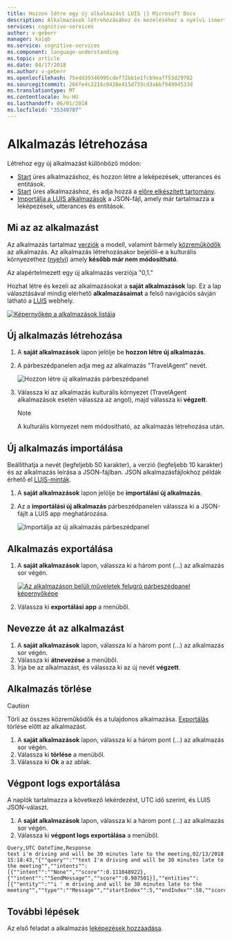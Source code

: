 ```yaml
---
title: Hozzon létre egy új alkalmazást LUIS |} Microsoft Docs
description: Alkalmazások létrehozásához és kezeléséhez a nyelvi ismertetése (LUIS) webhelyen.
services: cognitive-services
author: v-geberr
manager: kaiqb
ms.service: cognitive-services
ms.component: language-understanding
ms.topic: article
ms.date: 04/17/2018
ms.author: v-geberr
ms.openlocfilehash: 75edd39346995cdef72bb1e1fcb9eaff53d29702
ms.sourcegitcommit: 266fe4c2216c0420e415d733cd3abbf94994533d
ms.translationtype: MT
ms.contentlocale: hu-HU
ms.lasthandoff: 06/01/2018
ms.locfileid: "35349787"
---
```

# <a name="create-an-app"></a>Alkalmazás létrehozása
Létrehoz egy új alkalmazást különböző módon: 

* [Start](#create-new-app) üres alkalmazáshoz, és hozzon létre a leképezések, utterances és entitások.
* [Start](#create-new-app) üres alkalmazáshoz, és adja hozzá a [előre elkészített tartomány](luis-how-to-use-prebuilt-domains.md).
* [Importálja a LUIS alkalmazások](#import-new-app) a JSON-fájl, amely már tartalmazza a leképezések, utterances és entitások.

## <a name="what-is-an-app"></a>Mi az az alkalmazást
Az alkalmazás tartalmaz [verziók](luis-how-to-manage-versions.md) a modell, valamint bármely [közreműködők](luis-how-to-collaborate.md) az alkalmazás. Az alkalmazás létrehozásakor bejelöli-e a kulturális környezethez ([nyelvi](luis-supported-languages.md)) amely **később már nem módosítható**. 

Az alapértelmezett egy új alkalmazás verziója "0,1." 

Hozhat létre és kezeli az alkalmazásokat a **saját alkalmazások** lap. Ez a lap választásával mindig elérhető **alkalmazásaimat** a felső navigációs sávján látható a [LUIS](luis-reference-regions.md) webhely. 

[![](media/luis-create-new-app/apps-list.png "Képernyőkép a alkalmazások listája")](media/luis-create-new-app/apps-list.png#lightbox)

## <a name="create-new-app"></a>Új alkalmazás létrehozása

1. A **saját alkalmazások** lapon jelölje be **hozzon létre új alkalmazás**.
2. A párbeszédpanelen adja meg az alkalmazás "TravelAgent" nevét.

    ![Hozzon létre új alkalmazás párbeszédpanel](./media/luis-create-new-app/create-app.png)

3. Válassza ki az alkalmazás kulturális környezet (TravelAgent alkalmazások esetén válassza az angol), majd válassza ki **végzett**. 

    >[!NOTE]
    >A kulturális környezet nem módosítható, az alkalmazás létrehozása után. 

## <a name="import-new-app"></a>Új alkalmazás importálása
Beállíthatja a nevét (legfeljebb 50 karakter), a verzió (legfeljebb 10 karakter) és az alkalmazás leírása a JSON-fájlban. JSON alkalmazásfájlokhoz példák érhető el [LUIS-minták](https://github.com/Microsoft/LUIS-Samples/tree/master/documentation-samples/Examples-BookFlight).

1. A **saját alkalmazások** lapon jelölje be **importálási új alkalmazás**.
2. Az a **importálási új alkalmazás** párbeszédpanelen válassza ki a JSON-fájlt a LUIS app meghatározása.

    ![Importálja az új alkalmazás párbeszédpanel](./media/luis-create-new-app/import-app.png)

## <a name="export-app"></a>Alkalmazás exportálása
1. A **saját alkalmazások** lapon, válassza ki a három pont (…) az alkalmazás sor végén.

    [![](media/luis-create-new-app/apps-list.png "Az alkalmazáson belüli műveletek felugró párbeszédpanel képernyőképe")](media/luis-create-new-app/three-dots.png#lightbox)

2. Válassza ki **exportálási app** a menüből. 

## <a name="rename-app"></a>Nevezze át az alkalmazást

1. A **saját alkalmazások** lapon, válassza ki a három pont (…) az alkalmazás sor végén. 
2. Válassza ki **átnevezése** a menüből.
3. Írja be az alkalmazást, és válassza ki az új nevét **végzett**.

## <a name="delete-app"></a>Alkalmazás törlése

> [!CAUTION]
> Törli az összes közreműködők és a tulajdonos alkalmazása. [Exportálás](#export-app) törlése előtt az alkalmazást. 

1. A **saját alkalmazások** lapon, válassza ki a három pont (…) az alkalmazás sor végén. 
2. Válassza ki **törlése** a menüből.
3. Válassza ki **Ok** a az ablak.

## <a name="export-endpoint-logs"></a>Végpont logs exportálása
A naplók tartalmazza a következő lekérdezést, UTC idő szerint, és LUIS JSON-választ.

1. A **saját alkalmazások** lapon, válassza ki a három pont (…) az alkalmazás sor végén. 
2. Válassza ki **végpont logs exportálása** a menüből.

```
Query,UTC DateTime,Response
text i'm driving and will be 30 minutes late to the meeting,02/13/2018 15:18:43,"{""query"":""text I'm driving and will be 30 minutes late to the meeting"",""intents"":[{""intent"":""None"",""score"":0.111048922},{""intent"":""SendMessage"",""score"":0.987501}],""entities"":[{""entity"":""i ' m driving and will be 30 minutes late to the meeting"",""type"":""Message"",""startIndex"":5,""endIndex"":58,""score"":0.162995353}]}"
```

## <a name="next-steps"></a>További lépések

Az első feladat a alkalmazás [leképezések hozzáadása](luis-how-to-add-intents.md).
